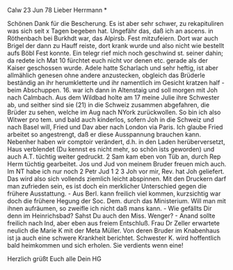  Calw 23 Jun 78
Lieber Herrmann <Mogl>*

Schönen Dank für die Bescherung. Es ist aber sehr schwer, zu rekapituliren was sich seit x Tagen begeben hat. Ungefähr das, daß ich an ascens. in Röthenbach bei Burkhdt war, das Alpirsb. Fest mitzufeiern. Dort war auch Brigel der dann zu Hauff reiste, dort krank wurde und also nicht wie bestellt aufs Böbl Fest konnte. Ein telegr rief mich noch geschwind st. seiner dahin; da redete ich Mat 10 fürchtet euch nicht vor denen etc. gerade als der Kaiser geschossen wurde. Adele hatte Scharlach und sehr heftig, ist aber allmählich genesen ohne andere anzustecken, obgleich das Brüderle beständig an ihr herumkletterte und ihr namentlich im Gesicht kratzen half - beim Abschuppen. 16. war ich dann in Altenstaig und soll morgen mit Joh nach Calmbach. Aus dem Wildbad holte am 17 meine Julie ihre Schwester ab, und seither sind sie (21) in die Schweiz zusammen abgefahren, die Brüder zu sehen, welche im Aug nach NYork zurückwollen. So bin ich also Witwer pro tem. und bald auch kinderlos, sofern Joh in die Schweiz und nach Basel will, Fried und Dav aber nach London via Paris. Ich glaube Fried arbeitet so angestrengt, daß er diese Ausspannung brauchen kann. Nebenher haben wir comptoir verändert, d.h. in den Laden herüberversetzt, Haus verblendet (Du kennst es nicht mehr, so schön ists geworden) und auch A.T. tüchtig weiter gedruckt. 2 Sam kam eben von Tüb an, durch Rep Herm tüchtig gearbeitet. Jos und Jud von meinem Bruder freuen mich auch. Im NT habe ich nur noch 2 Petr Jud 1 2 3 Joh vor mir, Rev. hat Joh geliefert. Das wird also sich vollends ziemlich leicht abspinnen. Mit den Druckern darf man zufrieden sein, es ist doch ein merklicher Unterschied gegen die frühere Ausstattung. - Aus Berl. kann freilich viel kommen, kurzsichtig war doch die frühere Hegung der Soc. Dem. durch das Ministerium. Will man mit ihnen aufräumen, so zweifle ich nicht daß mans kann. - Wie gefällts Dir denn im Heinrichsbad? Sahst Du auch den Miss. Wenger? - Anand sollte freilich nach Ind, aber eben aus freiem Entschluß. Frau Dr Zeller erwartete neulich die Marie K mit der Meta Müller. Von deren Bruder im Knabenhaus ist ja auch eine schwere Krankheit berichtet. Schwester K. wird hoffentlich bald heimkommen und sich erholen. Sie verdients wenn eine!

 Herzlich grüßt Euch alle
 Dein HG
